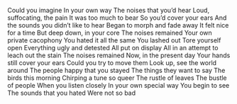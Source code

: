 Could you imagine
In your own way
The noises that you’d hear
Loud, suffocating, the pain
It was too much to bear 
So you’d cover your ears
And the sounds you didn’t like to hear
Began to morph and fade away
It felt nice for a time
But deep down, in your core
The noises remained
Your own private cacophony 
You hated it all the same
You lashed out
Tore yourself open
Everything ugly and detested
All put on display
All in an attempt to leach out the stain 
The noises remained
Now, in the present day
Your hands still cover your ears
Could you try to move them
Look up, see the world around
The people happy that you stayed
The things they want to say
The birds this morning
Chirping a tune so queer
The rustle of leaves
The bustle of people
When you listen closely 
In your own special way
You begin to see
The sounds that you hated
Were not so bad

